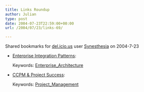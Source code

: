 ```yaml
---
title: Links Roundup
author: Julian
type: post
date: 2004-07-23T22:59:00+00:00
url: /2004/07/23/links-69/

---
```

Shared bookmarks for [del.icio.us][1] user  [Synesthesia][2] on 2004-7-23

  * [Enterprise Integration Patterns][3]:
   
    Keywords: [Enterprise_Architecture][4]
  * [CCPM & Project Success][5]:
   
    Keywords: [Project_Management][6]

 [1]: http://del.icio.us/
 [2]: http://del.icio.us/synesthesia
 [3]: http://www.enterpriseintegrationpatterns.com/index.html "http://www.enterpriseintegrationpatterns.com/index.html"
 [4]: http://del.icio.us/synesthesia/Enterprise_Architecture
 [5]: http://www.schieman.org/thesis/CCPM&PS.pdf "http://www.schieman.org/thesis/CCPM&PS.pdf"
 [6]: http://del.icio.us/synesthesia/Project_Management